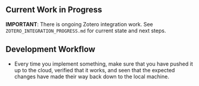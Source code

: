 ## Current Work in Progress
**IMPORTANT**: There is ongoing Zotero integration work. See `ZOTERO_INTEGRATION_PROGRESS.md` for current state and next steps.

## Development Workflow
- Every time you implement something, make sure that you have pushed it up to the cloud, verified that it works, and seen that the expected changes have made their way back down to the local machine.